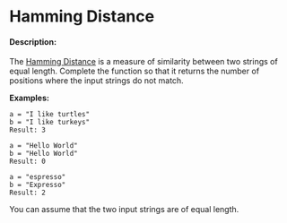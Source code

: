 # Hamming Distance
#### Description:

The [Hamming Distance](http://en.wikipedia.org/wiki/Hamming_distance) is a measure of similarity between two strings of equal length. Complete the function so that it returns the number of positions where the input strings do not match.

**Examples:**

    a = "I like turtles"
    b = "I like turkeys"
    Result: 3

    a = "Hello World"
    b = "Hello World"
    Result: 0

    a = "espresso"
    b = "Expresso"
    Result: 2

You can assume that the two input strings are of equal length.